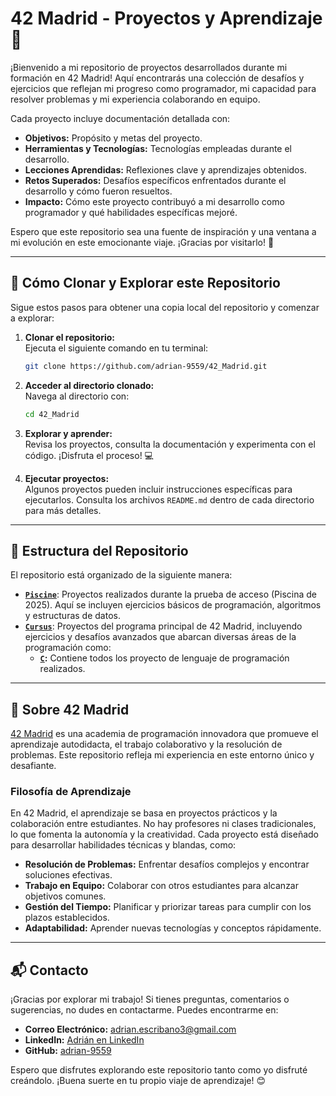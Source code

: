 # 42 Madrid - Proyectos y Aprendizaje 🚀
¡Bienvenido a mi repositorio de proyectos desarrollados durante mi formación en 42 Madrid! Aquí encontrarás una colección de desafíos y ejercicios que reflejan mi progreso como programador, mi capacidad para resolver problemas y mi experiencia colaborando en equipo.

Cada proyecto incluye documentación detallada con:

- **Objetivos:** Propósito y metas del proyecto.
- **Herramientas y Tecnologías:** Tecnologías empleadas durante el desarrollo.
- **Lecciones Aprendidas:** Reflexiones clave y aprendizajes obtenidos.
- **Retos Superados:** Desafíos específicos enfrentados durante el desarrollo y cómo fueron resueltos.
- **Impacto:** Cómo este proyecto contribuyó a mi desarrollo como programador y qué habilidades específicas mejoré.

Espero que este repositorio sea una fuente de inspiración y una ventana a mi evolución en este emocionante viaje. ¡Gracias por visitarlo! 🌟

---

## 🚀 Cómo Clonar y Explorar este Repositorio

Sigue estos pasos para obtener una copia local del repositorio y comenzar a explorar:

1. **Clonar el repositorio:**  
    Ejecuta el siguiente comando en tu terminal:  
    ```bash
    git clone https://github.com/adrian-9559/42_Madrid.git
    ```

2. **Acceder al directorio clonado:**  
    Navega al directorio con:  
    ```bash
    cd 42_Madrid
    ```

3. **Explorar y aprender:**  
    Revisa los proyectos, consulta la documentación y experimenta con el código. ¡Disfruta el proceso! 💻

4. **Ejecutar proyectos:**  
    Algunos proyectos pueden incluir instrucciones específicas para ejecutarlos. Consulta los archivos `README.md` dentro de cada directorio para más detalles.

---

## 📂 Estructura del Repositorio

El repositorio está organizado de la siguiente manera:

- **[`Piscine`](./Piscine/README.md)**: Proyectos realizados durante la prueba de acceso (Piscina de 2025). Aquí se incluyen ejercicios básicos de programación, algoritmos y estructuras de datos.
- **[`Cursus`](./Cursus/README.md)**: Proyectos del programa principal de 42 Madrid, incluyendo ejercicios y desafíos avanzados que abarcan diversas áreas de la programación como:
  - **[`C`](./Cursus/C/README.md):** Contiene todos los proyecto de lenguaje de programación realizados.

---

## 🌟 Sobre 42 Madrid

[42 Madrid](https://www.42madrid.com/) es una academia de programación innovadora que promueve el aprendizaje autodidacta, el trabajo colaborativo y la resolución de problemas. Este repositorio refleja mi experiencia en este entorno único y desafiante.

### Filosofía de Aprendizaje

En 42 Madrid, el aprendizaje se basa en proyectos prácticos y la colaboración entre estudiantes. No hay profesores ni clases tradicionales, lo que fomenta la autonomía y la creatividad. Cada proyecto está diseñado para desarrollar habilidades técnicas y blandas, como:

- **Resolución de Problemas:** Enfrentar desafíos complejos y encontrar soluciones efectivas.
- **Trabajo en Equipo:** Colaborar con otros estudiantes para alcanzar objetivos comunes.
- **Gestión del Tiempo:** Planificar y priorizar tareas para cumplir con los plazos establecidos.
- **Adaptabilidad:** Aprender nuevas tecnologías y conceptos rápidamente.

---

## 📬 Contacto

¡Gracias por explorar mi trabajo! Si tienes preguntas, comentarios o sugerencias, no dudes en contactarme. Puedes encontrarme en:

- **Correo Electrónico:** [adrian.escribano3@gmail.com](mailto:adrian.escribano3@gmail.com?subject=Consulta%20sobre%20repositorio%2042%20Madrid)
- **LinkedIn:** [Adrián en LinkedIn](https://www.linkedin.com/in/adrián-escribano-pérez)
- **GitHub:** [adrian-9559](https://github.com/adrian-9559)

Espero que disfrutes explorando este repositorio tanto como yo disfruté creándolo. ¡Buena suerte en tu propio viaje de aprendizaje! 😊